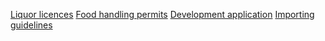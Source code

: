 [Liquor licences](https://www.google.com "Liquor licences")
[Food handling permits](https://www.google.com "Food handling permits")
[Development application](https://www.google.com "Development application")
[Importing guidelines](https://www.google.com "Importing guidelines")
